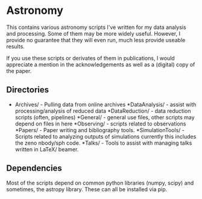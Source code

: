 Astronomy
=========

This contains various astronomy scripts I've written for my data analysis and processing. Some of them may be more widely useful. However, I provide no guarantee that they will even run, much less provide useable results.

If you use these scripts or derivates of them in publications, I would appreciate a mention in the acknowledgements as well as a (digital) copy of the paper.

Directories
-----------

* Archives/		- Pulling data from online archives
*DataAnalysis/		- assist with processing/analysis of reduced data
*DataReduction/		- data reduction scripts (often, pipelines)
*General/		- general use files, other scripts may depend on files in here
*Observing/		- scripts related to observations *Papers/			- Paper writing and bibliography tools.
*SimulationTools/	- Scripts related to analyzing outputs of simulations currently this includes the zeno nbody/sph code.
*Talks/			- Tools to assist with managing talks written in LaTeX/ beamer.

Dependencies
------------

Most of the scripts depend on common python libraries (numpy, scipy) and sometimes, the astropy library. These can all be installed via pip.
